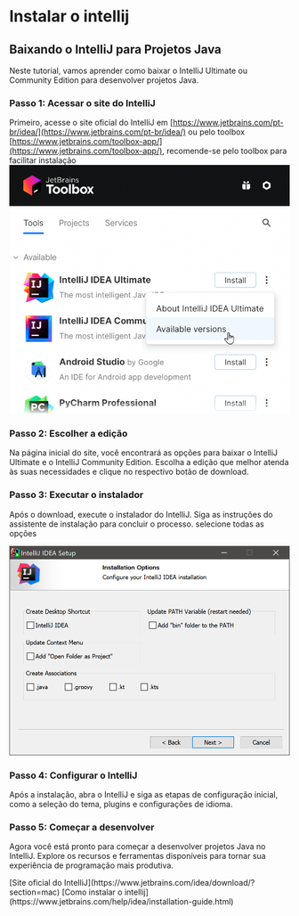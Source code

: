 # Instalar o intellij

## Baixando o IntelliJ para Projetos Java

Neste tutorial, vamos aprender como baixar o IntelliJ Ultimate ou Community Edition para desenvolver projetos Java.

### Passo 1: Acessar o site do IntelliJ

Primeiro, acesse o site oficial do IntelliJ em [https://www.jetbrains.com/pt-br/idea/](https://www.jetbrains.com/pt-br/idea/)
ou pelo toolbox [https://www.jetbrains.com/toolbox-app/](https://www.jetbrains.com/toolbox-app/), recomende-se pelo toolbox para facilitar instalação ![intellij-toolbox](../../images/intellij-toolbox.png)

### Passo 2: Escolher a edição

Na página inicial do site, você encontrará as opções para baixar o IntelliJ Ultimate e o IntelliJ Community Edition. Escolha a edição que melhor atenda às suas necessidades e clique no respectivo botão de download.

### Passo 3: Executar o instalador

Após o download, execute o instalador do IntelliJ. Siga as instruções do assistente de instalação para concluir o processo.
selecione todas as opções

![alt text](../../images/options-intellij-intall.png)

### Passo 4: Configurar o IntelliJ

Após a instalação, abra o IntelliJ e siga as etapas de configuração inicial, como a seleção do tema, plugins e configurações de idioma.

### Passo 5: Começar a desenvolver

Agora você está pronto para começar a desenvolver projetos Java no IntelliJ. Explore os recursos e ferramentas disponíveis para tornar sua experiência de programação mais produtiva.

<seealso>
[Site oficial do IntelliJ](https://www.jetbrains.com/idea/download/?section=mac)
[Como instalar o intellij](https://www.jetbrains.com/help/idea/installation-guide.html)
</seealso>
